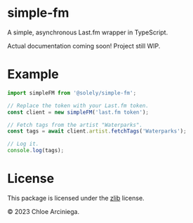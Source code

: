 # simple-fm

A simple, asynchronous Last.fm wrapper in TypeScript.

Actual documentation coming soon! Project still WIP.

# Example

```ts
import simpleFM from '@solely/simple-fm';

// Replace the token with your Last.fm token.
const client = new simpleFM('last.fm token');

// Fetch tags from the artist "Waterparks".
const tags = await client.artist.fetchTags('Waterparks');

// Log it.
console.log(tags);
```

# License

This package is licensed under the [zlib][license] license.

© 2023 Chloe Arciniega.

[license]: /LICENSE
